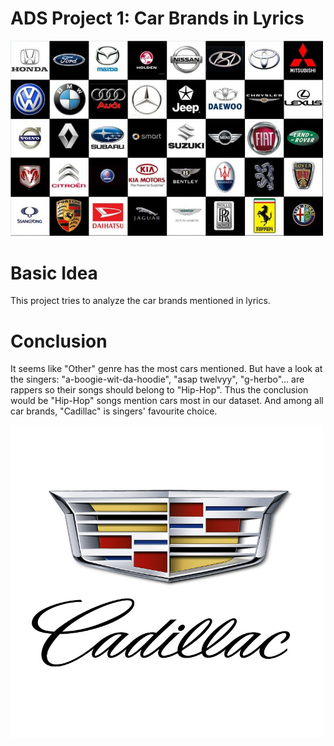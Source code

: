 # ADS Project 1:  Car Brands in Lyrics

<img src="../figs/car-logos.jpg" width="500">

# Basic Idea

This project tries to analyze the car brands mentioned in lyrics.

# Conclusion
It seems like "Other" genre has the most cars mentioned. But have a look at the singers: "a-boogie-wit-da-hoodie", "asap twelvyy", "g-herbo"... are rappers so their songs should belong to "Hip-Hop". Thus the conclusion would be "Hip-Hop" songs mention cars most in our dataset. And among all car brands, "Cadillac" is singers' favourite choice.


<img src="../figs/caddy.jpg" width="500">
